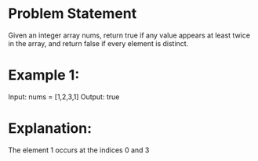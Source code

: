 # Problem Statement
Given an integer array nums, return true if any value appears at least twice in the array, and return false if every element is distinct.

# Example 1:

Input: nums = [1,2,3,1]
Output: true

# Explanation:
The element 1 occurs at the indices 0 and 3
